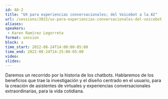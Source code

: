 ```yaml
---
id: A8-2
title: "UX para experiencias conversacionales; del Voicebot a la AI"
url: /sessions/2022/ux-para-experiencias-conversacionales-del-voicebot-a-la-ai
aliases:
speakers:
 - Karen Ramírez Legorreta
format: session
block: a
time_start: 2022-08-24T14:00:00-05:00
time_end: 2022-08-24T14:25:00-05:00
video: 
slides: 
---
```


Daremos un recorrido por la historia de los chatbots. Hablaremos de los beneficios que trae la investigación y el diseño centrado en el usuario, para la creación de asistentes de virtuales y experiencias conversacionales extraordinarias, para la vida cotidiana.


